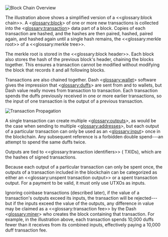 ![Block Chain Overview](https://dash-docs.github.io/img/dev/en-blockchain-overview.svg)

The illustration above shows a simplified version of a <<glossary:block chain>>. A <<glossary:block>> of one or more new transactions is collected into the <<glossary:transaction>> data part of a block. Copies of each transaction are hashed, and the hashes are then paired, hashed, paired again, and hashed again until a single hash remains, the <<glossary:merkle root>> of a <<glossary:merkle tree>>.

The merkle root is stored in the <<glossary:block header>>. Each block also stores the hash of the previous block's header, chaining the blocks together. This ensures a transaction cannot be modified without modifying the block that records it and all following blocks.

Transactions are also chained together. Dash <<glossary:wallet>> software gives the impression that <<glossary:duffs>> are sent from and to wallets, but Dash value really moves from transaction to transaction. Each transaction spends the duffs previously received in one or more earlier transactions, so the input of one transaction is the output of a previous transaction.

![Transaction Propagation](https://dash-docs.github.io/img/dev/en-transaction-propagation.svg)

A single transaction can create multiple <<glossary:outputs>>, as would be the case when sending to multiple <<glossary:addresses>>, but each output of a particular transaction can only be used as an <<glossary:input>> once in the blockchain. Any subsequent reference is a forbidden double spend---an attempt to spend the same duffs twice.

Outputs are tied to <<glossary:transaction identifiers>> ( TXIDs), which are the hashes of signed transactions.

Because each output of a particular transaction can only be spent once, the outputs of a transaction included in the blockchain can be categorized as either an <<glossary:unspent transaction output>> or a spent transaction output. For a payment to be valid, it must only use UTXOs as inputs.

Ignoring coinbase transactions (described later), if the value of a transaction's outputs exceed its inputs, the transaction will be rejected---but if the inputs exceed the value of the outputs, any difference in value may be claimed as a <<glossary:transaction fee>> by the Dash <<glossary:miner>> who creates the block containing that transaction. For example, in the illustration above, each transaction spends 10,000 duffs fewer than it receives from its combined inputs, effectively paying a 10,000 duff transaction fee.